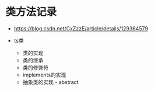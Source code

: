 # 类方法记录

- https://blog.csdn.net/CxZzzE/article/details/129364579

- ts类
    - 类的实现
    - 类的继承
    - 类的修饰符
    - implements的实现
    - 抽象类的实现 - abstract